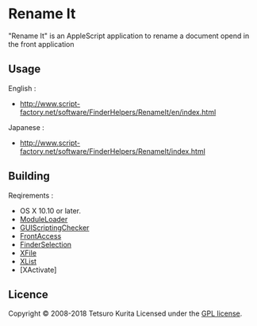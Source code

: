 Rename It
========
"Rename It" is an AppleScript application to rename a document opend in the front application 

## Usage
English :
* http://www.script-factory.net/software/FinderHelpers/RenameIt/en/index.html

Japanese :
* http://www.script-factory.net/software/FinderHelpers/RenameIt/index.html

## Building
Reqirements :
* OS X 10.10 or later.
* [ModuleLoader]
* [GUIScriptingChecker]
* [FrontAccess]
* [FinderSelection]
* [XFile]
* [XList]
* [XActivate]

[ModuleLoader]: http://www.script-factory.net/software/OSAX/ModuleLoader/en/index.html
[GUIScriptingChecker]: http://www.script-factory.net/XModules/GUIScriptingChecker/en/index.html
[FrontAccess]: http://www.script-factory.net/XModules/FrontAccess/en/index.html
[FinderSelection]: http://www.script-factory.net/XModules/FinderSelection/index.html
[XFile]: http://www.script-factory.net/XModules/XFile/en/index.html
[XList]: http://www.script-factory.net/XModules/XList/en/index.html

## Licence

Copyright &copy; 2008-2018 Tetsuro Kurita
Licensed under the [GPL license][GPL].
 
[GPL]: http://www.gnu.org/licenses/gpl.html

